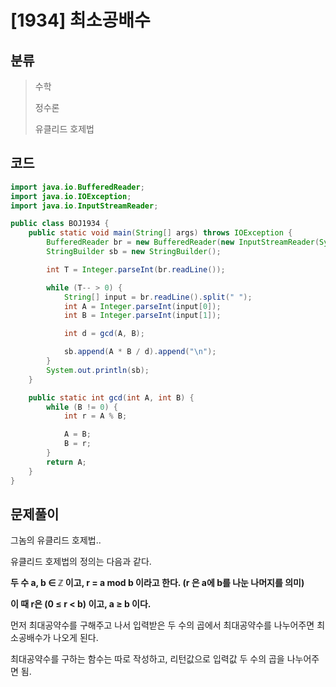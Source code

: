 # [1934] 최소공배수

## 분류
> 수학
>
> 정수론
>
> 유클리드 호제법

## 코드
```java
import java.io.BufferedReader;
import java.io.IOException;
import java.io.InputStreamReader;

public class BOJ1934 {
	public static void main(String[] args) throws IOException {
		BufferedReader br = new BufferedReader(new InputStreamReader(System.in));
		StringBuilder sb = new StringBuilder();

		int T = Integer.parseInt(br.readLine());

		while (T-- > 0) {
			String[] input = br.readLine().split(" ");
			int A = Integer.parseInt(input[0]);
			int B = Integer.parseInt(input[1]);

			int d = gcd(A, B);

			sb.append(A * B / d).append("\n");
		}
		System.out.println(sb);
	}

	public static int gcd(int A, int B) {
		while (B != 0) {
			int r = A % B;

			A = B;
			B = r;
		}
		return A;
	}
}
```

## 문제풀이

그놈의 유클리드 호제법.. 

유클리드 호제법의 정의는 다음과 같다.

**두 수 a, b ∈ ℤ 이고, r = a mod b 이라고 한다. (r 은 a에 b를 나눈 나머지를 의미)**

**이 때 r은 (0 ≤ r < b) 이고, a ≥ b 이다.**

먼저 최대공약수를 구해주고 나서 입력받은 두 수의 곱에서 최대공약수를 나누어주면 최소공배수가 나오게 된다.

최대공약수를 구하는 함수는 따로 작성하고, 리턴값으로 입력값 두 수의 곱을 나누어주면 됨.